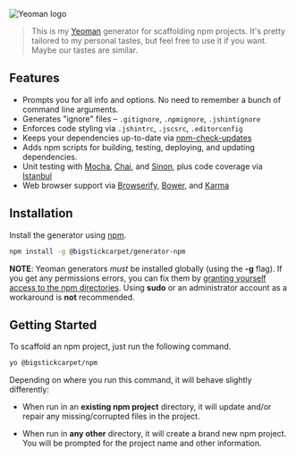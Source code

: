 ![Yeoman logo](http://yeoman.io/assets/img/tool-yo.3dcc.png)

> This is my [Yeoman](http://yeoman.io/) generator for scaffolding npm projects. It's pretty tailored to my personal tastes, but feel free to use it if you want. Maybe our tastes are similar.


Features
------------------------
* Prompts you for all info and options.  No need to remember a bunch of command line arguments.
* Generates "ignore" files &ndash; `.gitignore`, `.npmignore`, `.jshintignore`
* Enforces code styling via `.jshintrc`, `.jscsrc`, `.editorconfig`
* Keeps your dependencies up-to-date via [npm-check-updates](https://www.npmjs.com/package/npm-check-updates)
* Adds npm scripts for building, testing, deploying, and updating dependencies.
* Unit testing with [Mocha](http://mochajs.org/), [Chai](http://chaijs.com/), and [Sinon](http://sinonjs.org/), plus code coverage via [Istanbul](https://www.npmjs.com/package/istanbul)
* Web browser support via [Browserify](http://browserify.org/), [Bower](http://bower.io/), and [Karma](http://karma-runner.github.io/0.12/index.html)


Installation
------------------------
Install the generator using [npm](https://docs.npmjs.com/getting-started/what-is-npm).

```bash
npm install -g @bigstickcarpet/generator-npm
```

__NOTE__: Yeoman generators _must_ be installed globally (using the __-g__ flag).  If you get any permissions errors, you can fix them by [granting yourself access to the npm directories](https://docs.npmjs.com/getting-started/fixing-npm-permissions).  Using __sudo__ or an administrator account as a workaround is __not__ recommended.


Getting Started
------------------------
To scaffold an npm project, just run the following command.

```bash
yo @bigstickcarpet/npm
```

Depending on where you run this command, it will behave slightly differently:

- When run in an __existing npm project__ directory, it will update and/or repair any missing/corrupted files in the project.

- When run in __any other__ directory, it will create a brand new npm project.  You will be prompted for the project name and other information.
